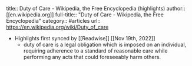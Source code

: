 title:: Duty of Care - Wikipedia, the Free Encyclopedia (highlights)
author:: [[en.wikipedia.org]]
full-title:: "Duty of Care - Wikipedia, the Free Encyclopedia"
category:: #articles
url:: https://en.wikipedia.org/wiki/Duty_of_care

- Highlights first synced by [[Readwise]] [[Nov 19th, 2022]]
	- duty of care is a legal obligation which is imposed on an individual, requiring adherence to a standard of reasonable care while performing any acts that could foreseeably harm others.